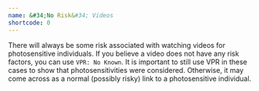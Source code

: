 ```yaml
---
name: &#34;No Risk&#34; Videos
shortcode: 0
---
```


There will always be some risk associated with watching videos for photosensitive individuals. If you believe a video does not have any risk factors, you can use `VPR: No Known`.
It is important to still use VPR in these cases to show that photosensitivities were considered. Otherwise, it may come across as a normal (possibly risky) link to a photosensitive individual.